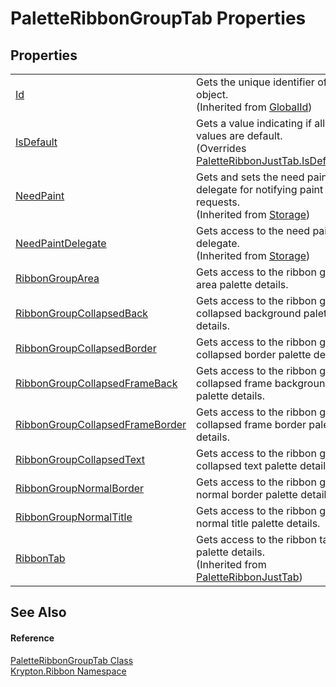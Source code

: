 # PaletteRibbonGroupTab Properties




## Properties
<table>
<tr>
<td><a href="71a6846f-bfb6-fb58-b361-6b43ae0583a8.md">Id</a></td>
<td>Gets the unique identifier of the object.<br />(Inherited from <a href="9ef2ca3a-e03e-8927-105a-2f9a6fbdf849.md">GlobalId</a>)</td></tr>
<tr>
<td><a href="37c7e470-71e3-c36b-0dab-62cb88939ce5.md">IsDefault</a></td>
<td>Gets a value indicating if all values are default.<br />(Overrides <a href="6d9b7a5d-acde-4f8e-692b-db8650b49938.md">PaletteRibbonJustTab.IsDefault</a>)</td></tr>
<tr>
<td><a href="097a0f47-e60c-4bf7-802c-8391c6d8feff.md">NeedPaint</a></td>
<td>Gets and sets the need paint delegate for notifying paint requests.<br />(Inherited from <a href="8406cf55-79a3-e579-4094-be084e489431.md">Storage</a>)</td></tr>
<tr>
<td><a href="879ca7f2-32c5-8581-44f2-c7aee6491db2.md">NeedPaintDelegate</a></td>
<td>Gets access to the need paint delegate.<br />(Inherited from <a href="8406cf55-79a3-e579-4094-be084e489431.md">Storage</a>)</td></tr>
<tr>
<td><a href="af761d64-4364-9b29-209a-de622138b436.md">RibbonGroupArea</a></td>
<td>Gets access to the ribbon group area palette details.</td></tr>
<tr>
<td><a href="bc604292-d55e-237a-2db2-0529bec035d9.md">RibbonGroupCollapsedBack</a></td>
<td>Gets access to the ribbon group collapsed background palette details.</td></tr>
<tr>
<td><a href="ba456a7f-40ee-b2b5-b58c-74734fd16adb.md">RibbonGroupCollapsedBorder</a></td>
<td>Gets access to the ribbon group collapsed border palette details.</td></tr>
<tr>
<td><a href="09c1dd2b-8b7a-e803-b2ee-2c9e49ee1245.md">RibbonGroupCollapsedFrameBack</a></td>
<td>Gets access to the ribbon group collapsed frame background palette details.</td></tr>
<tr>
<td><a href="2c12835f-80de-0a23-14ba-d44338aff393.md">RibbonGroupCollapsedFrameBorder</a></td>
<td>Gets access to the ribbon group collapsed frame border palette details.</td></tr>
<tr>
<td><a href="12facfba-77a8-eb1e-98ba-2a84e23fbc8a.md">RibbonGroupCollapsedText</a></td>
<td>Gets access to the ribbon group collapsed text palette details.</td></tr>
<tr>
<td><a href="0477115e-a2bc-eeab-b06e-e833f4d82b8f.md">RibbonGroupNormalBorder</a></td>
<td>Gets access to the ribbon group normal border palette details.</td></tr>
<tr>
<td><a href="64db37ed-a8fa-08fb-b289-4cc1bb0961d9.md">RibbonGroupNormalTitle</a></td>
<td>Gets access to the ribbon group normal title palette details.</td></tr>
<tr>
<td><a href="2f12671a-9a79-c8db-f3fe-56445aa9a222.md">RibbonTab</a></td>
<td>Gets access to the ribbon tab palette details.<br />(Inherited from <a href="40f8b437-4876-cec4-180c-aa829a13b1c1.md">PaletteRibbonJustTab</a>)</td></tr>
</table>

## See Also


#### Reference
<a href="fb02b303-fe10-394f-f4a0-a4b792257fa1.md">PaletteRibbonGroupTab Class</a>  
<a href="1e9bc734-cff9-e9b8-f013-94cdac669794.md">Krypton.Ribbon Namespace</a>  
